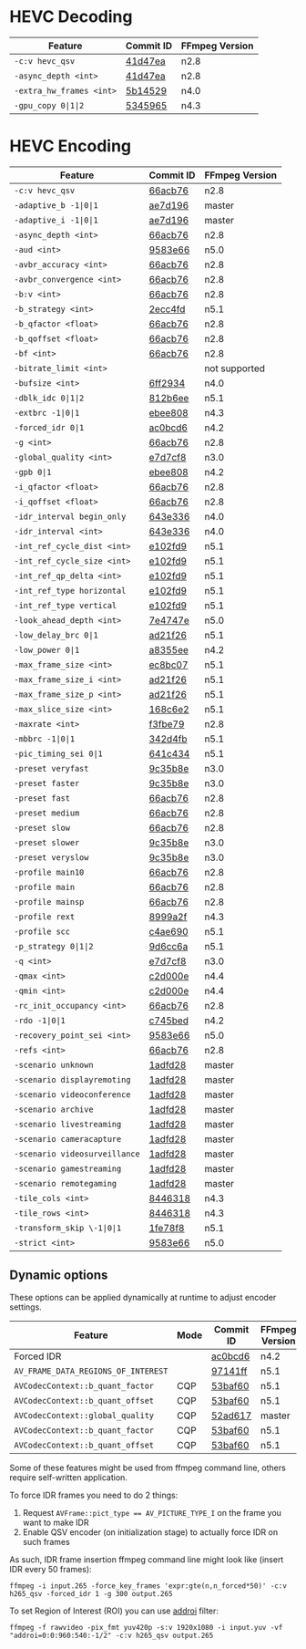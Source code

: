 # HEVC Decoding

| Feature                     | Commit ID                                                                                   | FFmpeg Version |
| --------------------------- | ------------------------------------------------------------------------------------------- | -------------- |
| `-c:v hevc_qsv`             | [41d47ea](https://github.com/FFmpeg/FFmpeg/commit/41d47ea85fb4ad9cfb5c2dc808a46bc1d57f3986) | n2.8           |
| `-async_depth <int>`        | [41d47ea](https://github.com/FFmpeg/FFmpeg/commit/41d47ea85fb4ad9cfb5c2dc808a46bc1d57f3986) | n2.8           |
| `-extra_hw_frames <int>`    | [5b14529](https://github.com/FFmpeg/FFmpeg/commit/5b145290df2998a9836a93eb925289c6c8b63af0) | n4.0           |
| `-gpu_copy 0\|1\|2`         | [5345965](https://github.com/FFmpeg/FFmpeg/commit/5345965b3f088ad5acd5151bec421c97470675a4) | n4.3           |

# HEVC Encoding

| Feature                     | Commit ID                                                                                   | FFmpeg Version |
| --------------------------- | ------------------------------------------------------------------------------------------- | -------------- |
| `-c:v hevc_qsv`             | [66acb76](https://github.com/FFmpeg/FFmpeg/commit/66acb76bb0492b263215ca9b4d927a7be39ace02) | n2.8           |
| `-adaptive_b -1\|0\|1`      | [ae7d196](https://github.com/FFmpeg/FFmpeg/commit/ae7d19680b7e7a401773c619e7c36f3faaf94d0d) | master         |
| `-adaptive_i -1\|0\|1`      | [ae7d196](https://github.com/FFmpeg/FFmpeg/commit/ae7d19680b7e7a401773c619e7c36f3faaf94d0d) | master         |
| `-async_depth <int>`        | [66acb76](https://github.com/FFmpeg/FFmpeg/commit/66acb76bb0492b263215ca9b4d927a7be39ace02) | n2.8           |
| `-aud <int>`                | [9583e66](https://github.com/FFmpeg/FFmpeg/commit/9583e66ea0232043353bec7bda5f82554e04232c) | n5.0           |
| `-avbr_accuracy <int>`      | [66acb76](https://github.com/FFmpeg/FFmpeg/commit/66acb76bb0492b263215ca9b4d927a7be39ace02) | n2.8           |
| `-avbr_convergence <int>`   | [66acb76](https://github.com/FFmpeg/FFmpeg/commit/66acb76bb0492b263215ca9b4d927a7be39ace02) | n2.8           |
| `-b:v <int>`                | [66acb76](https://github.com/FFmpeg/FFmpeg/commit/66acb76bb0492b263215ca9b4d927a7be39ace02) | n2.8           |
| `-b_strategy <int>`         | [2ecc4fd](https://github.com/FFmpeg/FFmpeg/commit/2ecc4fde5f01289b4c2b8d58c905a408dbb96d8c) | n5.1           |
| `-b_qfactor <float>`        | [66acb76](https://github.com/FFmpeg/FFmpeg/commit/66acb76bb0492b263215ca9b4d927a7be39ace02) | n2.8           |
| `-b_qoffset <float>`        | [66acb76](https://github.com/FFmpeg/FFmpeg/commit/66acb76bb0492b263215ca9b4d927a7be39ace02) | n2.8           |
| `-bf <int>`                 | [66acb76](https://github.com/FFmpeg/FFmpeg/commit/66acb76bb0492b263215ca9b4d927a7be39ace02) | n2.8           |
| `-bitrate_limit <int>`      | | not supported  |
| `-bufsize <int>`            | [6ff2934](https://github.com/FFmpeg/FFmpeg/commit/6ff29343b01923e9b125fe7404ac8701cdfb1fe5) | n4.0           |
| `-dblk_idc 0\|1\|2`         | [812b6ee](https://github.com/FFmpeg/FFmpeg/commit/812b6ee6bdd1be7172af896088bd9a22eb538823) | n5.1           |
| `-extbrc -1\|0\|1`          | [ebee808](https://github.com/FFmpeg/FFmpeg/commit/ebee8085952de079946d903f0cc6e37aee3bc035) | n4.3           |
| `-forced_idr 0\|1`          | [ac0bcd6](https://github.com/FFmpeg/FFmpeg/commit/ac0bcd6b619479d56612b3938e8f00f5b88c0f10) | n4.2           |
| `-g <int>`                  | [66acb76](https://github.com/FFmpeg/FFmpeg/commit/66acb76bb0492b263215ca9b4d927a7be39ace02) | n2.8           |
| `-global_quality <int>`     | [e7d7cf8](https://github.com/FFmpeg/FFmpeg/commit/e7d7cf86dcaba8eaaed62c80172ff0aff2588c2a) | n3.0           |
| `-gpb 0\|1`                 | [ebee808](https://github.com/FFmpeg/FFmpeg/commit/ebee8085952de079946d903f0cc6e37aee3bc035) | n4.2           |
| `-i_qfactor <float>`        | [66acb76](https://github.com/FFmpeg/FFmpeg/commit/66acb76bb0492b263215ca9b4d927a7be39ace02) | n2.8           |
| `-i_qoffset <float>`        | [66acb76](https://github.com/FFmpeg/FFmpeg/commit/66acb76bb0492b263215ca9b4d927a7be39ace02) | n2.8           |
| `-idr_interval begin_only`  | [643e336](https://github.com/FFmpeg/FFmpeg/commit/643e3369369f77035a6c03a50752416d26cbf947) | n4.0           |
| `-idr_interval <int>`       | [643e336](https://github.com/FFmpeg/FFmpeg/commit/643e3369369f77035a6c03a50752416d26cbf947) | n4.0           |
| `-int_ref_cycle_dist <int>` | [e102fd9](https://github.com/FFmpeg/FFmpeg/commit/e102fd98d6f30d3cd41debafab30d29d5f72117c) | n5.1           |
| `-int_ref_cycle_size <int>` | [e102fd9](https://github.com/FFmpeg/FFmpeg/commit/e102fd98d6f30d3cd41debafab30d29d5f72117c) | n5.1           |
| `-int_ref_qp_delta <int>`   | [e102fd9](https://github.com/FFmpeg/FFmpeg/commit/e102fd98d6f30d3cd41debafab30d29d5f72117c) | n5.1           |
| `-int_ref_type horizontal`  | [e102fd9](https://github.com/FFmpeg/FFmpeg/commit/e102fd98d6f30d3cd41debafab30d29d5f72117c) | n5.1           |
| `-int_ref_type vertical`    | [e102fd9](https://github.com/FFmpeg/FFmpeg/commit/e102fd98d6f30d3cd41debafab30d29d5f72117c) | n5.1           |
| `-look_ahead_depth <int>`   | [7e4747e](https://github.com/FFmpeg/FFmpeg/commit/7e4747ec504586658bf12a38c304659fa8d84a6a) | n5.0           |
| `-low_delay_brc 0\|1`       | [ad21f26](https://github.com/FFmpeg/FFmpeg/commit/ad21f2649200cf88e45b645162a367d8a6907a1f) | n5.1           |
| `-low_power 0\|1`           | [a8355ee](https://github.com/FFmpeg/FFmpeg/commit/a8355eed3699acffebb70e1b939989d39b72dfc7) | n4.2           |
| `-max_frame_size <int>`     | [ec8bc07](https://github.com/FFmpeg/FFmpeg/commit/ec8bc07104706a02d7a36a93b34844579f7fc6ec) | n5.1           |
| `-max_frame_size_i <int>`   | [ad21f26](https://github.com/FFmpeg/FFmpeg/commit/ad21f2649200cf88e45b645162a367d8a6907a1f) | n5.1           |
| `-max_frame_size_p <int>`   | [ad21f26](https://github.com/FFmpeg/FFmpeg/commit/ad21f2649200cf88e45b645162a367d8a6907a1f) | n5.1           |
| `-max_slice_size <int>`     | [168c6e2](https://github.com/FFmpeg/FFmpeg/commit/168c6e23a54a65447110e4033b11b5965fd560c1) | n5.1           |
| `-maxrate <int>`            | [f3fbe79](https://github.com/FFmpeg/FFmpeg/commit/f3fbe790d9d4e93b2ec8c7476572f2d155e8b43e) | n2.8           |
| `-mbbrc -1\|0\|1`           | [342d4fb](https://github.com/FFmpeg/FFmpeg/commit/342d4fb0563cafa4e444c83dc4ecfa0d69a71eda) | n5.1           |
| `-pic_timing_sei 0\|1`      | [641c434](https://github.com/FFmpeg/FFmpeg/commit/641c4346b3d7fa1c023792a260ed0165c6d4a2a4) | n5.1           |
| `-preset veryfast`          | [9c35b8e](https://github.com/FFmpeg/FFmpeg/commit/9c35b8e219549c81e9a73a9b5a38be36b9c98181) | n3.0           |
| `-preset faster`            | [9c35b8e](https://github.com/FFmpeg/FFmpeg/commit/9c35b8e219549c81e9a73a9b5a38be36b9c98181) | n3.0           |
| `-preset fast`              | [66acb76](https://github.com/FFmpeg/FFmpeg/commit/66acb76bb0492b263215ca9b4d927a7be39ace02) | n2.8           |
| `-preset medium`            | [66acb76](https://github.com/FFmpeg/FFmpeg/commit/66acb76bb0492b263215ca9b4d927a7be39ace02) | n2.8           |
| `-preset slow`              | [66acb76](https://github.com/FFmpeg/FFmpeg/commit/66acb76bb0492b263215ca9b4d927a7be39ace02) | n2.8           |
| `-preset slower`            | [9c35b8e](https://github.com/FFmpeg/FFmpeg/commit/9c35b8e219549c81e9a73a9b5a38be36b9c98181) | n3.0           |
| `-preset veryslow`          | [9c35b8e](https://github.com/FFmpeg/FFmpeg/commit/9c35b8e219549c81e9a73a9b5a38be36b9c98181) | n3.0           |
| `-profile main10`           | [66acb76](https://github.com/FFmpeg/FFmpeg/commit/66acb76bb0492b263215ca9b4d927a7be39ace02) | n2.8           |
| `-profile main`             | [66acb76](https://github.com/FFmpeg/FFmpeg/commit/66acb76bb0492b263215ca9b4d927a7be39ace02) | n2.8           |
| `-profile mainsp`           | [66acb76](https://github.com/FFmpeg/FFmpeg/commit/66acb76bb0492b263215ca9b4d927a7be39ace02) | n2.8           |
| `-profile rext`             | [8999a2f](https://github.com/FFmpeg/FFmpeg/commit/8999a2f21d1ed11b4ce4400d20a11959a2b18869) | n4.3           |
| `-profile scc`              | [c4ae690](https://github.com/FFmpeg/FFmpeg/commit/c4ae6908f28ceacb39b96de9f8761aae1968bf42) | n5.1           |
| `-p_strategy 0\|1\|2`       | [9d6cc6a](https://github.com/FFmpeg/FFmpeg/commit/9d6cc6a5448c4464139c87ed05fb9a70ccbc7bac) | n5.1           |
| `-q <int>`                  | [e7d7cf8](https://github.com/FFmpeg/FFmpeg/commit/e7d7cf86dcaba8eaaed62c80172ff0aff2588c2a) | n3.0           |
| `-qmax <int>`               | [c2d000e](https://github.com/FFmpeg/FFmpeg/commit/c2d000ec27af1a5cd5341a67e941e0313879ab18) | n4.4           |
| `-qmin <int>`               | [c2d000e](https://github.com/FFmpeg/FFmpeg/commit/c2d000ec27af1a5cd5341a67e941e0313879ab18) | n4.4           |
| `-rc_init_occupancy <int>`  | [66acb76](https://github.com/FFmpeg/FFmpeg/commit/66acb76bb0492b263215ca9b4d927a7be39ace02) | n2.8           |
| `-rdo -1\|0\|1`             | [c745bed](https://github.com/FFmpeg/FFmpeg/commit/c745bedd18afea19e3eb75da3d094d542b02a88b) | n4.2           |
| `-recovery_point_sei <int>` | [9583e66](https://github.com/FFmpeg/FFmpeg/commit/9583e66ea0232043353bec7bda5f82554e04232c) | n5.0           |
| `-refs <int>`               | [66acb76](https://github.com/FFmpeg/FFmpeg/commit/66acb76bb0492b263215ca9b4d927a7be39ace02) | n2.8           |
| `-scenario unknown`         | [1adfd28](https://github.com/FFmpeg/FFmpeg/commit/1adfd28f9e0e4cca8aa01edfd9bf653b98bf4d3b) | master         |
| `-scenario displayremoting` | [1adfd28](https://github.com/FFmpeg/FFmpeg/commit/1adfd28f9e0e4cca8aa01edfd9bf653b98bf4d3b) | master         |
| `-scenario videoconference` | [1adfd28](https://github.com/FFmpeg/FFmpeg/commit/1adfd28f9e0e4cca8aa01edfd9bf653b98bf4d3b) | master         |
| `-scenario archive`         | [1adfd28](https://github.com/FFmpeg/FFmpeg/commit/1adfd28f9e0e4cca8aa01edfd9bf653b98bf4d3b) | master         |
| `-scenario livestreaming`   | [1adfd28](https://github.com/FFmpeg/FFmpeg/commit/1adfd28f9e0e4cca8aa01edfd9bf653b98bf4d3b) | master         |
| `-scenario cameracapture`   | [1adfd28](https://github.com/FFmpeg/FFmpeg/commit/1adfd28f9e0e4cca8aa01edfd9bf653b98bf4d3b) | master         |
| `-scenario videosurveillance` | [1adfd28](https://github.com/FFmpeg/FFmpeg/commit/1adfd28f9e0e4cca8aa01edfd9bf653b98bf4d3b) | master         |
| `-scenario gamestreaming`   | [1adfd28](https://github.com/FFmpeg/FFmpeg/commit/1adfd28f9e0e4cca8aa01edfd9bf653b98bf4d3b) | master         |
| `-scenario remotegaming`    | [1adfd28](https://github.com/FFmpeg/FFmpeg/commit/1adfd28f9e0e4cca8aa01edfd9bf653b98bf4d3b) | master         |
| `-tile_cols <int>`          | [8446318](https://github.com/FFmpeg/FFmpeg/commit/8446318502bf21347a4867a5a1fcd8d9bfbd6a41) | n4.3           |
| `-tile_rows <int>`          | [8446318](https://github.com/FFmpeg/FFmpeg/commit/8446318502bf21347a4867a5a1fcd8d9bfbd6a41) | n4.3           |
| `-transform_skip \-1\|0\|1` | [1fe78f8](https://github.com/FFmpeg/FFmpeg/commit/1fe78f8419356fab4c0273bd78c0b376acdae52e) | n5.1           |
| `-strict <int>`             | [9583e66](https://github.com/FFmpeg/FFmpeg/commit/9583e66ea0232043353bec7bda5f82554e04232c) | n5.0           |

## Dynamic options

These options can be applied dynamically at runtime to adjust encoder settings.

| Feature                             | Mode | Commit ID                                                  | FFmpeg Version |
| ----------------------------------- | ---- | ---------------------------------------------------------- | -------------- |
| Forced IDR                          |      | [ac0bcd6](https://github.com/FFmpeg/FFmpeg/commit/ac0bcd6) | n4.2           |
| `AV_FRAME_DATA_REGIONS_OF_INTEREST` |      | [97141ff](https://github.com/FFmpeg/FFmpeg/commit/97141ff) | n5.1           |
| `AVCodecContext::b_quant_factor`    | CQP  | [53baf60](https://github.com/FFmpeg/FFmpeg/commit/53baf60) | n5.1           |
| `AVCodecContext::b_quant_offset`    | CQP  | [53baf60](https://github.com/FFmpeg/FFmpeg/commit/53baf60) | n5.1           |
| `AVCodecContext::global_quality`    | CQP  | [52ad617](https://github.com/FFmpeg/FFmpeg/commit/52ad617) | master         |
| `AVCodecContext::b_quant_factor`    | CQP  | [53baf60](https://github.com/FFmpeg/FFmpeg/commit/53baf60) | n5.1           |
| `AVCodecContext::b_quant_offset`    | CQP  | [53baf60](https://github.com/FFmpeg/FFmpeg/commit/53baf60) | n5.1           |

Some of these features might be used from ffmpeg command line, others require self-written application.

To force IDR frames you need to do 2 things:

1. Request `AVFrame::pict_type == AV_PICTURE_TYPE_I` on the frame you want to make IDR
2. Enable QSV encoder (on initialization stage) to actually force IDR on such frames

As such, IDR frame insertion ffmpeg command line might look like (insert IDR every 50 frames):

    ffmpeg -i input.265 -force_key_frames 'expr:gte(n,n_forced*50)' -c:v h265_qsv -forced_idr 1 -g 300 output.265

To set Region of Interest (ROI) you can use [addroi](https://ffmpeg.org/ffmpeg-filters.html#addroi) filter:

    ffmpeg -f rawvideo -pix_fmt yuv420p -s:v 1920x1080 -i input.yuv -vf "addroi=0:0:960:540:-1/2" -c:v h265_qsv output.265

